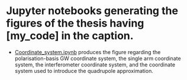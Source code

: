 # Jupyter notebooks generating the figures of the thesis having \[my_code\] in the caption.  

- [Coordinate_system.ipynb](https://github.com/Delo95/PhD_Thesis/blob/main/Figures/Coordinate_system.ipynb) produces the figure regarding the polarisation-basis GW coordinate system, the single arm coordinate system, the interferometer coordinate system, and the coordinate system used to introduce the quadrupole approximation.  

